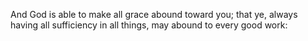 And God is able to make all grace abound toward you; that ye, always having all sufficiency in all things, may abound to every good work:
